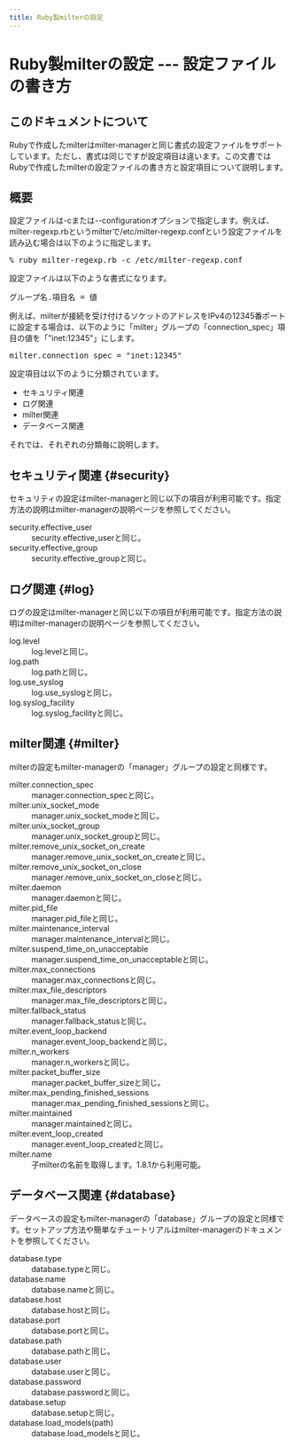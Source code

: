 ```yaml
---
title: Ruby製milterの設定
---
```


# Ruby製milterの設定 --- 設定ファイルの書き方

## このドキュメントについて

Rubyで作成したmilterはmilter-managerと同じ書式の設定ファイルをサポートしています。ただし、書式は同じですが設定項目は違います。この文書ではRubyで作成したmilterの設定ファイルの書き方と設定項目について説明します。

## 概要

設定ファイルは-cまたは--configurationオプションで指定します。例えば、milter-regexp.rbというmilterで/etc/milter-regexp.confという設定ファイルを読み込む場合は以下のように指定します。

<pre>% ruby milter-regexp.rb -c /etc/milter-regexp.conf</pre>

設定ファイルは以下のような書式になります。

<pre>グループ名.項目名 = 値</pre>

例えば、milterが接続を受け付けるソケットのアドレスをIPv4の12345番ポートに設定する場合は、以下のように「milter」グループの「connection_spec」項目の値を「"inet:12345"」にします。

<pre>milter.connection_spec = "inet:12345"</pre>

設定項目は以下のように分類されています。

* セキュリティ関連
* ログ関連
* milter関連
* データベース関連

それでは、それぞれの分類毎に説明します。

## セキュリティ関連 {#security}

セキュリティの設定はmilter-managerと同じ以下の項目が利用可能です。指定方法の説明はmilter-managerの説明ページを参照してください。

<dl>
<dt>security.effective_user</dt>
<dd>security.effective_userと同じ。</dd>
<dt>security.effective_group</dt>
<dd>security.effective_groupと同じ。</dd></dl>

## ログ関連 {#log}

ログの設定はmilter-managerと同じ以下の項目が利用可能です。指定方法の説明はmilter-managerの説明ページを参照してください。

<dl>
<dt>log.level</dt>
<dd>log.levelと同じ。</dd>
<dt>log.path</dt>
<dd>log.pathと同じ。</dd>
<dt>log.use_syslog</dt>
<dd>log.use_syslogと同じ。</dd>
<dt>log.syslog_facility</dt>
<dd>log.syslog_facilityと同じ。</dd></dl>

## milter関連 {#milter}

milterの設定もmilter-managerの「manager」グループの設定と同様です。

<dl>
<dt>milter.connection_spec</dt>
<dd>manager.connection_specと同じ。</dd>
<dt>milter.unix_socket_mode</dt>
<dd>manager.unix_socket_modeと同じ。</dd>
<dt>milter.unix_socket_group</dt>
<dd>manager.unix_socket_groupと同じ。</dd>
<dt>milter.remove_unix_socket_on_create</dt>
<dd>manager.remove_unix_socket_on_createと同じ。</dd>
<dt>milter.remove_unix_socket_on_close</dt>
<dd>manager.remove_unix_socket_on_closeと同じ。</dd>
<dt>milter.daemon</dt>
<dd>manager.daemonと同じ。</dd>
<dt>milter.pid_file</dt>
<dd>manager.pid_fileと同じ。</dd>
<dt>milter.maintenance_interval</dt>
<dd>manager.maintenance_intervalと同じ。</dd>
<dt>milter.suspend_time_on_unacceptable</dt>
<dd>manager.suspend_time_on_unacceptableと同じ。</dd>
<dt>milter.max_connections</dt>
<dd>manager.max_connectionsと同じ。</dd>
<dt>milter.max_file_descriptors</dt>
<dd>manager.max_file_descriptorsと同じ。</dd>
<dt>milter.fallback_status</dt>
<dd>manager.fallback_statusと同じ。</dd>
<dt>milter.event_loop_backend</dt>
<dd>manager.event_loop_backendと同じ。</dd>
<dt>milter.n_workers</dt>
<dd>manager.n_workersと同じ。</dd>
<dt>milter.packet_buffer_size</dt>
<dd>manager.packet_buffer_sizeと同じ。</dd>
<dt>milter.max_pending_finished_sessions</dt>
<dd>manager.max_pending_finished_sessionsと同じ。</dd>
<dt>milter.maintained</dt>
<dd>manager.maintainedと同じ。</dd>
<dt>milter.event_loop_created</dt>
<dd>manager.event_loop_createdと同じ。</dd>
<dt>milter.name</dt>
<dd>子milterの名前を取得します。1.8.1から利用可能。</dd></dl>

## データベース関連 {#database}

データベースの設定もmilter-managerの「database」グループの設定と同様です。セットアップ方法や簡単なチュートリアルはmilter-managerのドキュメントを参照してください。

<dl>
<dt>database.type</dt>
<dd>database.typeと同じ。</dd>
<dt>database.name</dt>
<dd>database.nameと同じ。</dd>
<dt>database.host</dt>
<dd>database.hostと同じ。</dd>
<dt>database.port</dt>
<dd>database.portと同じ。</dd>
<dt>database.path</dt>
<dd>database.pathと同じ。</dd>
<dt>database.user</dt>
<dd>database.userと同じ。</dd>
<dt>database.password</dt>
<dd>database.passwordと同じ。</dd>
<dt>database.setup</dt>
<dd>database.setupと同じ。</dd>
<dt>database.load_models(path)</dt>
<dd>database.load_modelsと同じ。</dd></dl>


